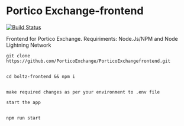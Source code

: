 # Portico Exchange-frontend

[![Build Status](https://travis-ci.org/BoltzExchange/boltz-frontend.svg?branch=master)](https://travis-ci.org/BoltzExchange/boltz-frontend)


Frontend for Portico Exchange. Requiriments: Node.Js/NPM and Node Lightning Network

````````````````````````
git clone https://github.com/PorticoExchange/PorticoExchangefrontend.git


cd boltz-frontend && npm i


make required changes as per your environment to .env file

start the app


npm run start
